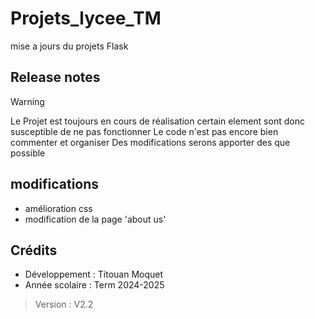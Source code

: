 # Projets_lycee_TM

mise a jours du projets Flask

## Release notes

> [!WARNING]
> Le Projet est toujours en cours de réalisation certain element sont donc susceptible de ne pas fonctionner
> Le code n'est pas encore bien commenter et organiser
> Des modifications serons apporter des que possible 

## modifications
- amélioration css 
- modification de la page 'about us'

## Crédits
- Développement : Titouan Moquet 
- Année scolaire : Term 2024-2025

> Version : V2.2 
